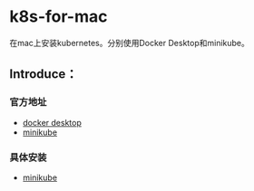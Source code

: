 # k8s-for-mac
在mac上安装kubernetes。分别使用Docker Desktop和minikube。

## Introduce：
### 官方地址
* [docker desktop](https://www.docker.com/products/docker-desktop)
* [minikube](https://minikube.sigs.k8s.io/)

### 具体安装
* [minikube](https://github.com/limingnihao/k8s-for-mac/minikube-for-mac/minikube.md)





